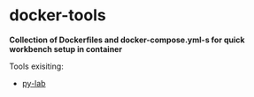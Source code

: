 # docker-tools

**Collection of Dockerfiles and docker-compose.yml-s for quick workbench setup in container**

Tools exisiting:
- [py-lab](./pylab)